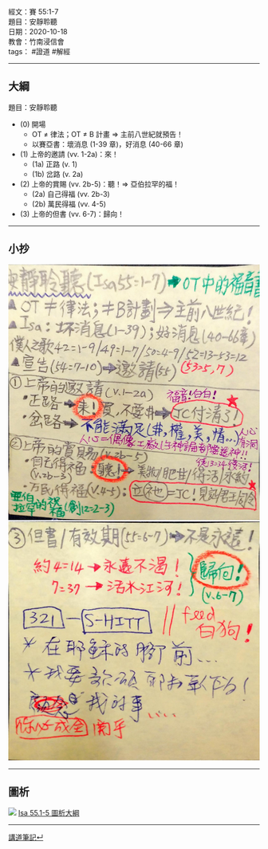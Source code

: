 經文：賽 55:1-7  
題目：安靜聆聽  
日期：2020-10-18  
教會：竹南浸信會  
tags： #證道  #解經  

---

## 大綱
題目：安靜聆聽
- (0) 開場
	- OT ≠ 律法；OT ≠ B 計畫 ⇒ 主前八世紀就預告！
	- 以賽亞書：壞消息 (1-39 章)，好消息 (40-66 章)
- (1) 上帝的邀請 (vv. 1-2a)：來！
	- (1a) 正路 (v. 1)
	- (1b) 岔路 (v. 2a)
- (2) 上帝的賞賜 (vv. 2b-5)：聽！⇒ 亞伯拉罕的福！
	- (2a) 自己得福 (vv. 2b-3)
	- (2b) 萬民得福 (vv. 4-5)
- (3) 上帝的但書 (vv. 6-7)：歸向！

---
## 小抄
![](images/2020-10-18-%E5%B0%8F%E6%8A%84a.jpg)
![](images/2020-10-18-%E5%B0%8F%E6%8A%84b.jpg)

---
## 圖析
![](images/2020-10-18-%E8%B3%BD55.1-7.png)
[Isa 55.1-5 圖析大綱](%E9%99%84%E4%BB%B6/2020-10-18-%E8%B3%BD55.1-7.pdf)




---


[講道筆記↵](README.md)
